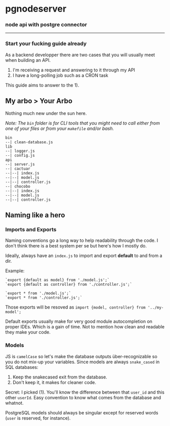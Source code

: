 # pgnodeserver

### node api with postgre connector


---

### Start your fucking guide already

As a backend developper there are two cases that you will usually meet when building an API.
1) I'm receiving a request and answering to it through my API
2) I have a long-polling job such as a CRON task

This guide aims to answer to the 1).

My arbo > Your Arbo
---


Nothing much new under the sun here.

*Note: The `bin` folder is for CLI tools that you might need to call either from one of your files or from your `makefile` and/or bash.*

```
bin
--| clean-database.js
lib
--| logger.js
--| config.js
api
--| server.js
--| cactuar
--|--| index.js
--|--| model.js
--|--| controller.js
--| chocobo
--|--| index.js
--|--| model.js
--|--| controller.js
```

Naming like a hero
---

### Imports and Exports
Naming conventions go a long way to help readability through the code. I don't think there is a best system per se but here's how I mostly do.

Ideally, always have an `index.js` to import and export **default** to and from a dir.

Example: 
```
`export {default as model} from './model.js';`
`export {default as controller} from './controller.js';`
```
```
`export * from './model.js';`
`export * from './controller.js';`
```
Those exports will be resoved as `import {model, controller} from '../my-model';`

Default exports usually make for very good module autocompletion on proper IDEs. Which is a gain of time. Not to mention how clean and readable they make your code.

### Models
JS is `camelCase` so let's make the database outputs über-recognizable so you do not mix-up your variables. Since models are always `snake_cased` in SQL databases:
1) Keep the snakecased exit from the database. 
2) Don't keep it, it makes for cleaner code.

Secret: I picked (1). You'll know the difference between that `user_id` and this other `userId`.
Easy convention to know what comes from the database and whatnot.

PostgreSQL models should always be singular except for reserved words (`user` is reserved, for instance).

